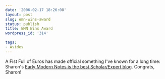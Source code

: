 ```yaml
---
date: '2006-02-17 18:26:08'
layout: post
slug: emn-wins-award
status: publish
title: EMN Wins Award
wordpress_id: '314'

tags:
- Asides
---
```


A Fist Full of Euros has made official something I've known for a long time: Sharon's [Early Modern Notes is the best Scholar/Expert blog](http://www.earlymodernweb.org.uk/emn/index.php/archives/2006/02/look-at-my-new-pyjamas/). Congrats, Sharon!
